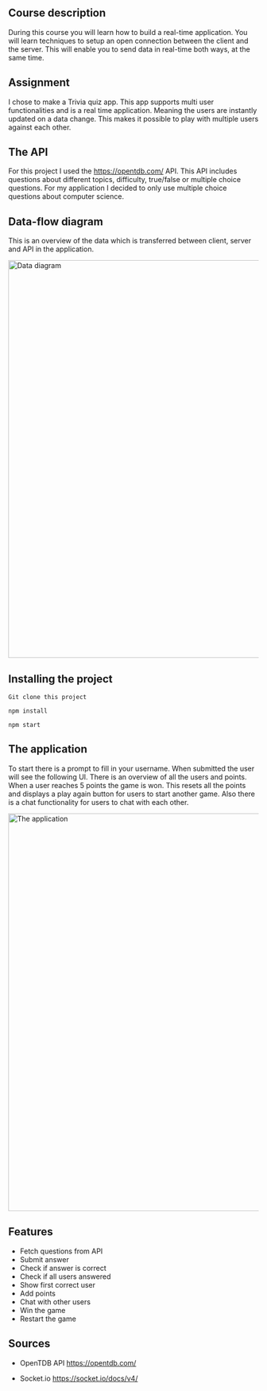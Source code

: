 ## Course description

During this course you will learn how to build a real-time application. You will learn techniques to setup an open connection between the client and the server. This will enable you to send data in real-time both ways, at the same time.


## Assignment

I chose to make a Trivia quiz app. This app supports multi user functionalities and is a real time application. Meaning the users are instantly updated on a data change. This makes it possible to play with multiple users against each other. 

## The API

For this project I used the https://opentdb.com/ API. This API includes questions about different topics, difficulty, true/false or multiple choice questions. For my application I decided to only use multiple choice questions about computer science. 

## Data-flow diagram

This is an overview of the data which is transferred between client, server and API in the application. 

<img width="800" alt="Data diagram" src="https://github.com/Joepkl/real-time-web-2223/assets/74242736/00ca10c8-97cc-4615-9d9e-1027076db59e">


## Installing the project

```
Git clone this project
```
```
npm install
```
```
npm start
```

## The application

To start there is a prompt to fill in your username. When submitted the user will see the following UI. There is an overview of all the users and points. When a user reaches 5 points the game is won. This resets all the points and displays a play again button for users to start another game. Also there is a chat functionality for users to chat with each other. 

<img width="800" alt="The application" src="https://github.com/Joepkl/real-time-web-2223/assets/74242736/26f5e1a6-a723-4986-85b0-e6e506a4a498">



## Features
- Fetch questions from API
- Submit answer
- Check if answer is correct
- Check if all users answered
- Show first correct user
- Add points
- Chat with other users
- Win the game
- Restart the game


## Sources

- OpenTDB API
https://opentdb.com/

- Socket.io
https://socket.io/docs/v4/



<!-- Here are some hints for your projects Readme.md! -->

<!-- Start out with a title and a description -->

<!-- Add a nice image here at the end of the week, showing off your shiny frontend 📸 -->

<!-- Add a link to your live demo in Github Pages 🌐-->

<!-- replace the code in the /docs folder with your own, so you can showcase your work with GitHub Pages 🌍 -->

<!-- Maybe a table of contents here? 📚 -->

<!-- ☝️ replace this description with a description of your own work -->

<!-- How about a section that describes how to install this project? 🤓 -->

<!-- ...but how does one use this project? What are its features 🤔 -->

<!-- What external data source is featured in your project and what are its properties 🌠 -->

<!-- This would be a good place for your data life cycle ♻️-->

<!-- Maybe a checklist of done stuff and stuff still on your wishlist? ✅ -->

<!-- We all stand on the shoulders of giants, please link all the sources you used in to create this project. -->

<!-- How about a license here? When in doubt use MIT. 📜  -->
